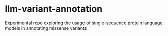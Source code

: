 # llm-variant-annotation

Experimental repo exploring the usage of single-sequence protein language models in annotating missense variants
